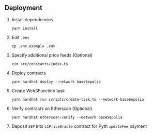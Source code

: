 ## Deployment

1. Install dependencies
   ```
   yarn install
   ```
3. Edit ``.env``
   ```
   cp .env.example .env
   ```
4. Specify additional price feeds (Optional)
   ```
   vim src/constants/index.ts
   ```
4. Deploy contracts
   ```
   yarn hardhat deploy --network baseSepolia
   ```
5. Create Web3Function task
   ```
   yarn hardhat run scripts/create-task.ts --network baseSepolia
   ```
6. Verify contracts on Etherscan (Optional)
   ```
   yarn hardhat etherscan-verify --network baseSepolia
   ```
6. Deposit ``SEP`` into ``L1PriceOracle`` contract for Pyth `updateFee` payment
